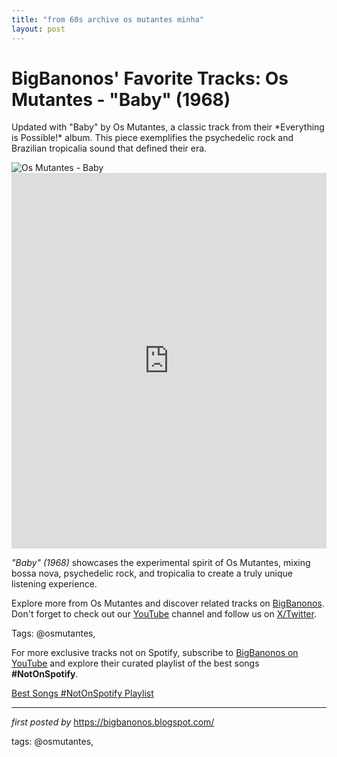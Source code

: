 ```yaml
---
title: "from 60s archive os mutantes minha"
layout: post
---
```

<!-- Post Title -->
<h1 >BigBanonos' Favorite Tracks: Os Mutantes - "Baby" (1968)</h1> <!-- Introductory Text -->
<p >Updated with "Baby" by Os Mutantes, a classic track from their *Everything is Possible!* album. This piece exemplifies the psychedelic rock and Brazilian tropicalia sound that defined their era.</p> <!-- Featured Image -->
<div > <img src="https://www.psychedelicbabymag.com/wp-content/uploads/2022/03/Os-Mutantes.jpg" alt="Os Mutantes - Baby" />
</div> <!-- YouTube Video Embed -->
<div > <iframe width="100%" height="601" src="https://www.youtube.com/embed/1WYGgoMRYm0" title="Baby (1968)" frameborder="0" allow="accelerometer; autoplay; clipboard-write; encrypted-media; gyroscope; picture-in-picture; web-share" referrerpolicy="strict-origin-when-cross-origin" allowfullscreen></iframe>
</div> <!-- Song Information -->
<div > <p><em>"Baby" (1968)</em> showcases the experimental spirit of Os Mutantes, mixing bossa nova, psychedelic rock, and tropicalia to create a truly unique listening experience.</p>
</div> <!-- Footer Links -->
<div > <p>Explore more from Os Mutantes and discover related tracks on <a href="https://bigbanonos.blogspot.com/" target="_blank">BigBanonos</a>. Don't forget to check out our <a href="https://www.youtube.com/@BigBanonos" target="_blank">YouTube</a> channel and follow us on <a href="https://x.com/bigbanonos" target="_blank">X/Twitter</a>.</p>
</div> <!-- Tags -->
<p >Tags: @osmutantes,</p>


<!--Subscribe and Playlist Links-->
<div>
    <p>For more exclusive tracks not on Spotify, subscribe to <a href="https://www.youtube.com/@BigBanonos" target="_blank">BigBanonos on YouTube</a> and explore their curated playlist of the best songs <strong>#NotOnSpotify</strong>.</p>
    <p><a href="https://www.youtube.com/playlist?list=PLtuNtuTatqI0kFahUCbtbfenC_ET5O_tr" target="_blank">Best Songs #NotOnSpotify Playlist<br /></a></p></div>

<hr />

<p><em>first posted by</em> <a href="https://bigbanonos.blogspot.com/" rel="noopener" target="_new">https://bigbanonos.blogspot.com/</a></p>

<p>tags: @osmutantes,</p>
